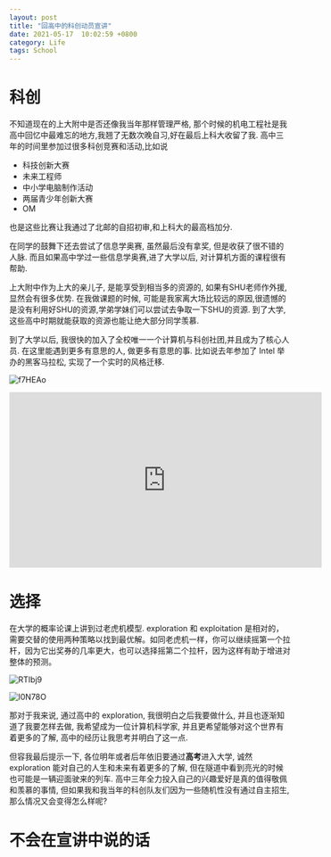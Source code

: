 ```yaml
---
layout: post
title: "回高中的科创动员宣讲"
date: 2021-05-17  10:02:59 +0800
category: Life
tags: School
---
```


# 科创

不知道现在的上大附中是否还像我当年那样管理严格, 那个时候的机电工程社是我高中回忆中最难忘的地方,我翘了无数次晚自习,好在最后上科大收留了我.  高中三年的时间里参加过很多科创竞赛和活动,比如说

- 科技创新大赛
- 未来工程师
- 中小学电脑制作活动
- 两届青少年创新大赛
- OM

也是这些比赛让我通过了北邮的自招初审,和上科大的最高档加分. 

在同学的鼓舞下还去尝试了信息学奥赛, 虽然最后没有拿奖, 但是收获了很不错的人脉. 而且如果高中学过一些信息学奥赛,进了大学以后, 对计算机方面的课程很有帮助.

上大附中作为上大的亲儿子, 是能享受到相当多的资源的, 如果有SHU老师作外援, 显然会有很多优势. 在我做课题的时候, 可能是我家离大场比较远的原因,很遗憾的是没有利用好SHU的资源,学弟学妹们可以尝试去争取一下SHU的资源. 到了大学, 这些高中时期就能获取的资源也能让绝大部分同学羡慕.

到了大学以后, 我很快的加入了全校唯一一个计算机与科创社团,并且成为了核心人员. 在这里能遇到更多有意思的人, 做更多有意思的事. 比如说去年参加了 Intel 举办的黑客马拉松, 实现了一个实时的风格迁移.

![f7HEAo](https://oss.aaaab3n.moe/uPic/f7HEAo.png)

<iframe width="560" height="315" src="https://www.youtube-nocookie.com/embed/TXjWvf2tOGk" frameborder="0" allow="accelerometer; autoplay; clipboard-write; encrypted-media; gyroscope; picture-in-picture" allowfullscreen></iframe>

# 选择

在大学的概率论课上讲到过老虎机模型. exploration 和 exploitation 是相对的，需要交替的使用两种策略以找到最优解。如同老虎机一样，你可以继续摇第一个拉杆，因为它出奖券的几率更大，也可以选择摇第二个拉杆，因为这样有助于增进对整体的预测。

![RTIbj9](https://oss.aaaab3n.moe/uPic/RTIbj9.png)

![I0N78O](https://oss.aaaab3n.moe/uPic/I0N78O.png)

那对于我来说, 通过高中的 exploration, 我很明白之后我要做什么, 并且也逐渐知道了我要怎样去做, 我希望成为一位计算机科学家, 并且更希望能够对这个世界有着更多的了解, 高中的经历让我思考并明白了这一点.

但容我最后提示一下, 各位明年或者后年依旧要通过**高考**进入大学, 诚然 exploration 能对自己的人生和未来有着更多的了解, 但在隧道中看到亮光的时候也可能是一辆迎面驶来的列车. 高中三年全力投入自己的兴趣爱好是真的值得敬佩和羡慕的事情, 但如果我和我当年的科创队友们因为一些随机性没有通过自主招生, 那么情况又会变得怎么样呢?

# 不会在宣讲中说的话

